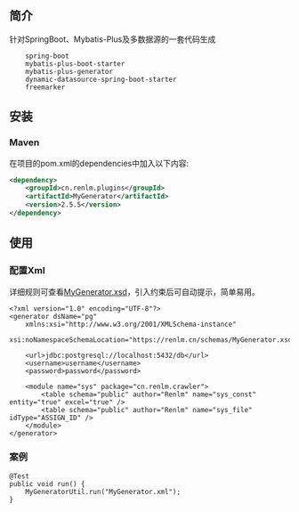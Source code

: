 ## 简介
针对SpringBoot、Mybatis-Plus及多数据源的一套代码生成
```
	spring-boot
	mybatis-plus-boot-starter
	mybatis-plus-generator
	dynamic-datasource-spring-boot-starter
	freemarker
```

## 安装
### Maven
在项目的pom.xml的dependencies中加入以下内容:

```xml
<dependency>
    <groupId>cn.renlm.plugins</groupId>
    <artifactId>MyGenerator</artifactId>
    <version>2.5.5</version>
</dependency>
```

## 使用
### 配置Xml
详细规则可查看[MyGenerator.xsd](https://renlm.cn/schemas/MyGenerator.xsd)，引入约束后可自动提示，简单易用。

```
<?xml version="1.0" encoding="UTF-8"?>
<generator dsName="pg"
	xmlns:xsi="http://www.w3.org/2001/XMLSchema-instance"
	xsi:noNamespaceSchemaLocation="https://renlm.cn/schemas/MyGenerator.xsd">

	<url>jdbc:postgresql://localhost:5432/db</url>
	<username>username</username>
	<password>password</password>

	<module name="sys" package="cn.renlm.crawler">
		<table schema="public" author="Renlm" name="sys_const" entity="true" excel="true" />
		<table schema="public" author="Renlm" name="sys_file" idType="ASSIGN_ID" />
	</module>
</generator>
```

### 案例

```
@Test
public void run() {
	MyGeneratorUtil.run("MyGenerator.xml");
}
```